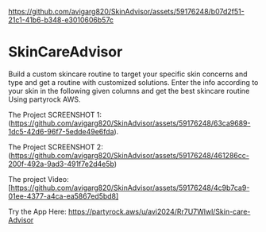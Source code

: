
https://github.com/avigarg820/SkinAdvisor/assets/59176248/b07d2f51-21c1-41b6-b348-e3010606b57c
# SkinCareAdvisor
Build a custom skincare routine to target your specific skin concerns and type and get a routine with customized solutions. Enter the info according to your skin in the following given columns and get the best skincare routine Using partyrock AWS.


The Project SCREENSHOT 1: (https://github.com/avigarg820/SkinAdvisor/assets/59176248/63ca9689-1dc5-42d6-96f7-5edde49e6fda).


The Project SCREENSHOT 2: (https://github.com/avigarg820/SkinAdvisor/assets/59176248/461286cc-200f-492a-9ad3-491f7e2d4e5b)


The project Video: [https://github.com/avigarg820/SkinAdvisor/assets/59176248/4c9b7ca9-01ee-4377-a4ca-ea5867ed5bd8]

Try the App Here: https://partyrock.aws/u/avi2024/Rr7U7Wlwl/Skin-care-Advisor



